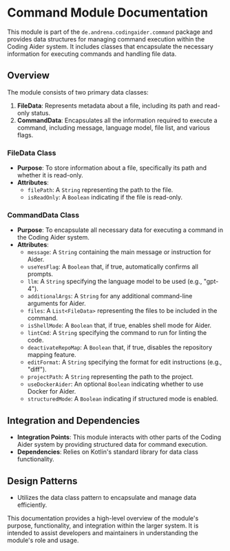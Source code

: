 # Command Module Documentation

This module is part of the `de.andrena.codingaider.command` package and provides data structures for managing command execution within the Coding Aider system. It includes classes that encapsulate the necessary information for executing commands and handling file data.

## Overview

The module consists of two primary data classes:

1. **FileData**: Represents metadata about a file, including its path and read-only status.
2. **CommandData**: Encapsulates all the information required to execute a command, including message, language model, file list, and various flags.

### FileData Class

- **Purpose**: To store information about a file, specifically its path and whether it is read-only.
- **Attributes**:
  - `filePath`: A `String` representing the path to the file.
  - `isReadOnly`: A `Boolean` indicating if the file is read-only.

### CommandData Class

- **Purpose**: To encapsulate all necessary data for executing a command in the Coding Aider system.
- **Attributes**:
  - `message`: A `String` containing the main message or instruction for Aider.
  - `useYesFlag`: A `Boolean` that, if true, automatically confirms all prompts.
  - `llm`: A `String` specifying the language model to be used (e.g., "gpt-4").
  - `additionalArgs`: A `String` for any additional command-line arguments for Aider.
  - `files`: A `List<FileData>` representing the files to be included in the command.
  - `isShellMode`: A `Boolean` that, if true, enables shell mode for Aider.
  - `lintCmd`: A `String` specifying the command to run for linting the code.
  - `deactivateRepoMap`: A `Boolean` that, if true, disables the repository mapping feature.
  - `editFormat`: A `String` specifying the format for edit instructions (e.g., "diff").
  - `projectPath`: A `String` representing the path to the project.
  - `useDockerAider`: An optional `Boolean` indicating whether to use Docker for Aider.
  - `structuredMode`: A `Boolean` indicating if structured mode is enabled.

## Integration and Dependencies

- **Integration Points**: This module interacts with other parts of the Coding Aider system by providing structured data for command execution.
- **Dependencies**: Relies on Kotlin's standard library for data class functionality.

## Design Patterns

- Utilizes the data class pattern to encapsulate and manage data efficiently.

This documentation provides a high-level overview of the module's purpose, functionality, and integration within the larger system. It is intended to assist developers and maintainers in understanding the module's role and usage.
